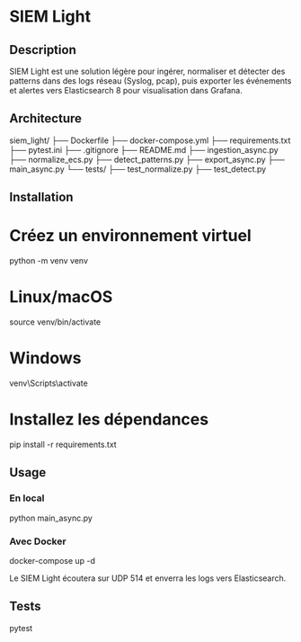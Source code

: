 # SIEM Light

## Description

SIEM Light est une solution légère pour ingérer, normaliser et détecter des patterns dans des logs réseau (Syslog, pcap), puis exporter les événements et alertes vers Elasticsearch 8 pour visualisation dans Grafana.

## Architecture

siem_light/
├── Dockerfile
├── docker-compose.yml
├── requirements.txt
├── pytest.ini
├── .gitignore
├── README.md
├── ingestion_async.py
├── normalize_ecs.py
├── detect_patterns.py
├── export_async.py
├── main_async.py
└── tests/
├── test_normalize.py
├── test_detect.py

## Installation

# Créez un environnement virtuel

python -m venv venv

# Linux/macOS

source venv/bin/activate

# Windows

venv\Scripts\activate

# Installez les dépendances

pip install -r requirements.txt

## Usage

### En local

python main_async.py

### Avec Docker

docker-compose up -d

Le SIEM Light écoutera sur UDP 514 et enverra les logs vers Elasticsearch.

## Tests

pytest

